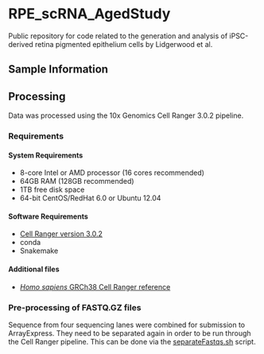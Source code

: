 # RPE_scRNA_AgedStudy
Public repository for code related to the generation and analysis of iPSC-derived retina pigmented epithelium cells by Lidgerwood et al.

## Sample Information

## Processing
Data was processed using the 10x Genomics Cell Ranger 3.0.2 pipeline.

### Requirements
#### System Requirements
- 8-core Intel or AMD processor (16 cores recommended)
- 64GB RAM (128GB recommended)
- 1TB free disk space
- 64-bit CentOS/RedHat 6.0 or Ubuntu 12.04

#### Software Requirements
- [Cell Ranger version 3.0.2](https://support.10xgenomics.com/single-cell-gene-expression/software/downloads/3.0)
- conda
- Snakemake

#### Additional files
- [*Homo sapiens* GRCh38 Cell Ranger reference](https://support.10xgenomics.com/single-cell-gene-expression/software/downloads/latest)

### Pre-processing of FASTQ.GZ files
Sequence from four sequencing lanes were combined for submission to ArrayExpress. They need to be separated again in order to be run through the Cell Ranger pipeline. This can be done via the [separateFastqs.sh](processing/separateFastqs.sh) script.





